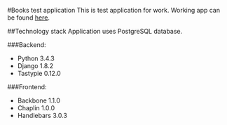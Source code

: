 #Books test application
This is test application for work.
Working app can be found [here](http://books-app-33.herokuapp.com/).

##Technology stack
Application uses PostgreSQL database.

###Backend:
* Python 3.4.3
* Django 1.8.2
* Tastypie 0.12.0

###Frontend:
* Backbone 1.1.0
* Chaplin 1.0.0
* Handlebars 3.0.3

